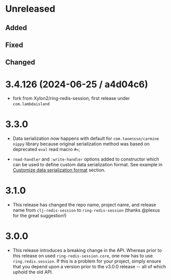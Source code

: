 # Unreleased

## Added

## Fixed

## Changed

# 3.4.126 (2024-06-25 / a4d04c6)

- fork from Xylon2/ring-redis-session, first release under `com.lambdaisland`

# 3.3.0

- Data serialization now happens with default for `com.taoensso/carmine` `nippy`
  library because original serialization method was based on deprecated `eval`
  read macro `#=`;

- `read-handler` and `:write-handler` options added to constructor which can be
  used to define custom data serialization format. See example in [Customize
  data serialization format](#customize-data-serialization-format) section.

# 3.1.0

- This release has changed the repo name, project name, and release name from
  `clj-redis-session` to `ring-redis-session` (thanks @plexus for the great
  suggestion!)

# 3.0.0

- This release introduces a breaking change in the API. Whereas prior to this
  release on used `ring-redis-session.core`, one now has to use
  `ring.redis.session`. If this is a problem for your project, simply ensure
  that you depend upon a version prior to the v3.0.0 release -- all of which
  uphold the old API.
